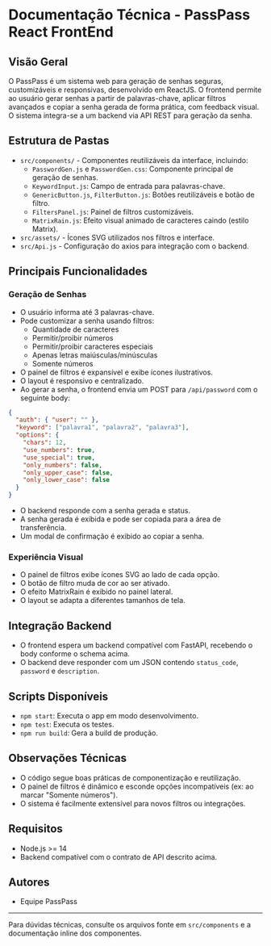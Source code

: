 # Documentação Técnica - PassPass React FrontEnd

## Visão Geral

O PassPass é um sistema web para geração de senhas seguras, customizáveis e responsivas, desenvolvido em ReactJS. O frontend permite ao usuário gerar senhas a partir de palavras-chave, aplicar filtros avançados e copiar a senha gerada de forma prática, com feedback visual. O sistema integra-se a um backend via API REST para geração da senha.

## Estrutura de Pastas

- `src/components/` - Componentes reutilizáveis da interface, incluindo:
  - `PasswordGen.js` e `PasswordGen.css`: Componente principal de geração de senhas.
  - `KeywordInput.js`: Campo de entrada para palavras-chave.
  - `GenericButton.js`, `FilterButton.js`: Botões reutilizáveis e botão de filtro.
  - `FiltersPanel.js`: Painel de filtros customizáveis.
  - `MatrixRain.js`: Efeito visual animado de caracteres caindo (estilo Matrix).
- `src/assets/` - Ícones SVG utilizados nos filtros e interface.
- `src/Api.js` - Configuração do axios para integração com o backend.

## Principais Funcionalidades

### Geração de Senhas
- O usuário informa até 3 palavras-chave.
- Pode customizar a senha usando filtros:
  - Quantidade de caracteres
  - Permitir/proibir números
  - Permitir/proibir caracteres especiais
  - Apenas letras maiúsculas/minúsculas
  - Somente números
- O painel de filtros é expansível e exibe ícones ilustrativos.
- O layout é responsivo e centralizado.
- Ao gerar a senha, o frontend envia um POST para `/api/password` com o seguinte body:

```json
{
  "auth": { "user": "" },
  "keyword": ["palavra1", "palavra2", "palavra3"],
  "options": {
    "chars": 12,
    "use_numbers": true,
    "use_special": true,
    "only_numbers": false,
    "only_upper_case": false,
    "only_lower_case": false
  }
}
```

- O backend responde com a senha gerada e status.
- A senha gerada é exibida e pode ser copiada para a área de transferência.
- Um modal de confirmação é exibido ao copiar a senha.

### Experiência Visual
- O painel de filtros exibe ícones SVG ao lado de cada opção.
- O botão de filtro muda de cor ao ser ativado.
- O efeito MatrixRain é exibido no painel lateral.
- O layout se adapta a diferentes tamanhos de tela.

## Integração Backend
- O frontend espera um backend compatível com FastAPI, recebendo o body conforme o schema acima.
- O backend deve responder com um JSON contendo `status_code`, `password` e `description`.

## Scripts Disponíveis
- `npm start`: Executa o app em modo desenvolvimento.
- `npm test`: Executa os testes.
- `npm run build`: Gera a build de produção.

## Observações Técnicas
- O código segue boas práticas de componentização e reutilização.
- O painel de filtros é dinâmico e esconde opções incompatíveis (ex: ao marcar "Somente números").
- O sistema é facilmente extensível para novos filtros ou integrações.

## Requisitos
- Node.js >= 14
- Backend compatível com o contrato de API descrito acima.

## Autores
- Equipe PassPass

---

Para dúvidas técnicas, consulte os arquivos fonte em `src/components` e a documentação inline dos componentes.
